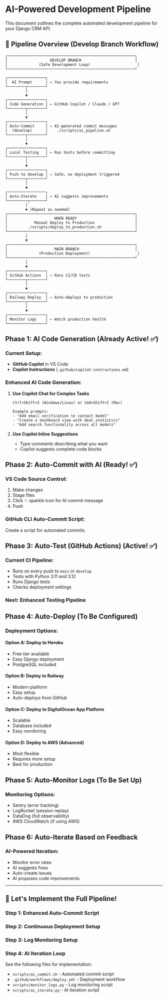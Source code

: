 # AI-Powered Development Pipeline

This document outlines the complete automated development pipeline for your Django CRM API.

## 🤖 Pipeline Overview (Develop Branch Workflow)

```
┌─────────────────────────────────────────────────────────┐
│                   DEVELOP BRANCH                        │
│              (Safe Development Loop)                     │
└─────────────────────────────────────────────────────────┘

┌─────────────────┐
│  AI Prompt      │ ← You provide requirements
└────────┬────────┘
         │
         ▼
┌─────────────────┐
│ Code Generation │ ← GitHub Copilot / Claude / GPT
└────────┬────────┘
         │
         ▼
┌─────────────────┐
│ Auto-Commit     │ ← AI-generated commit messages
│  (develop)      │    ./scripts/ai_pipeline.sh
└────────┬────────┘
         │
         ▼
┌─────────────────┐
│ Local Testing   │ ← Run tests before committing
└────────┬────────┘
         │
         ▼
┌─────────────────┐
│ Push to develop │ ← Safe, no deployment triggered
└────────┬────────┘
         │
         ▼
┌─────────────────┐
│ Auto-Iterate    │ ← AI suggests improvements
└─────────┬───────┘
         │
         ▼ (Repeat as needed)
┌─────────────────────────────────────────────────────────┐
│                     WHEN READY                          │
│            Manual Deploy to Production                  │
│         ./scripts/deploy_to_production.sh               │
└─────────────────────────────────────────────────────────┘
         │
         ▼
┌─────────────────────────────────────────────────────────┐
│                     MAIN BRANCH                         │
│              (Production Deployment)                     │
└─────────────────────────────────────────────────────────┘
         │
         ▼
┌─────────────────┐
│ GitHub Actions  │ ← Runs CI/CD tests
└────────┬────────┘
         │
         ▼
┌─────────────────┐
│ Railway Deploy  │ ← Auto-deploys to production
└────────┬────────┘
         │
         ▼
┌─────────────────┐
│ Monitor Logs    │ ← Watch production health
└─────────────────┘
```

## Phase 1: AI Code Generation (Already Active! ✅)

### Current Setup:
- **GitHub Copilot** in VS Code
- **Copilot Instructions** (`.github/copilot-instructions.md`)

### Enhanced AI Code Generation:

1. **Use Copilot Chat for Complex Tasks**
   ```
   Ctrl+Shift+I (Windows/Linux) or Cmd+Shift+I (Mac)
   
   Example prompts:
   - "Add email verification to contact model"
   - "Create a dashboard view with deal statistics"
   - "Add search functionality across all models"
   ```

2. **Use Copilot Inline Suggestions**
   - Type comments describing what you want
   - Copilot suggests complete code blocks

## Phase 2: Auto-Commit with AI (Ready! ✅)

### VS Code Source Control:
1. Make changes
2. Stage files
3. Click ✨ sparkle icon for AI commit message
4. Push

### GitHub CLI Auto-Commit Script:
Create a script for automated commits.

## Phase 3: Auto-Test (GitHub Actions) (Active! ✅)

### Current CI Pipeline:
- Runs on every push to `main` or `develop`
- Tests with Python 3.11 and 3.12
- Runs Django tests
- Checks deployment settings

### Next: Enhanced Testing Pipeline

## Phase 4: Auto-Deploy (To Be Configured)

### Deployment Options:

#### Option A: Deploy to Heroku
- Free tier available
- Easy Django deployment
- PostgreSQL included

#### Option B: Deploy to Railway
- Modern platform
- Easy setup
- Auto-deploys from GitHub

#### Option C: Deploy to DigitalOcean App Platform
- Scalable
- Database included
- Easy monitoring

#### Option D: Deploy to AWS (Advanced)
- Most flexible
- Requires more setup
- Best for production

## Phase 5: Auto-Monitor Logs (To Be Set Up)

### Monitoring Options:
- Sentry (error tracking)
- LogRocket (session replay)
- DataDog (full observability)
- AWS CloudWatch (if using AWS)

## Phase 6: Auto-Iterate Based on Feedback

### AI-Powered Iteration:
- Monitor error rates
- AI suggests fixes
- Auto-create issues
- AI proposes code improvements

---

## 🚀 Let's Implement the Full Pipeline!

### Step 1: Enhanced Auto-Commit Script
### Step 2: Continuous Deployment Setup
### Step 3: Log Monitoring Setup
### Step 4: AI Iteration Loop

See the following files for implementation:
- `scripts/ai_commit.sh` - Automated commit script
- `.github/workflows/deploy.yml` - Deployment workflow
- `scripts/monitor_logs.py` - Log monitoring script
- `scripts/ai_iterate.py` - AI iteration script
